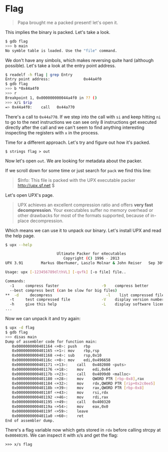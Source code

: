 # Flag

> Papa brought me a packed present! let's open it.

This implies the binary is packed. Let's take a look.

```bash
$ gdb flag
>>> b main
No symble table is loaded. Use the "file" command.
```

We don't have any simbols, which makes reversing quite hard (although possible).
Let's take a look at the entry point address.

```bash
$ readelf -h flag | grep Entry
Entry point address:               0x44a4f0
$ gdb flag
>>> b *0x44a4f0
>>> r
Breakpoint 1, 0x000000000044a4f0 in ?? ()
>>> x/i $rip
=> 0x44a4f0:	call   0x44a770
```

There's a call to `0x44a770`. If we step into the call with `si` and keep hitting `ni` to go to the next instructions we can see only 8 instructions get executed directly after the call and we can't seem to find anything interesting inspecting the registers with `x` in the process.

Time for a different approach. Let's try and figure out how it's packed.

`$ strings flag > out`

Now let's open `out`. We are looking for metadata about the packer.

If we scroll down for some time or just search for `pack` we find this line:

> $Info: This file is packed with the UPX executable packer http://upx.sf.net $

Let's open UPX's page.

> UPX achieves an excellent compression ratio and offers **very fast decompression**. Your executables suffer no memory overhead or other drawbacks for most of the formats supported, because of in-place decompression.

Which means we can use it to unpack our binary. Let's install UPX and read the help page.

```bash
$ upx --help

                       Ultimate Packer for eXecutables
                          Copyright (C) 1996 - 2013
UPX 3.91        Markus Oberhumer, Laszlo Molnar & John Reiser   Sep 30th 2013

Usage: upx [-123456789dlthVL] [-qvfk] [-o file] file..

Commands:
  -1     compress faster                   -9    compress better
  --best compress best (can be slow for big files)
**  -d     decompress                        -l    list compressed file**
  -t     test compressed file              -V    display version number
  -h     give this help                    -L    display software license
...
```

Now we can unpack it and try again:

```bash
$ upx -d flag
$ gdb flag
>>> disas main
Dump of assembler code for function main:
   0x0000000000401164 <+0>:	push   rbp
   0x0000000000401165 <+1>:	mov    rbp,rsp
   0x0000000000401168 <+4>:	sub    rsp,0x10
   0x000000000040116c <+8>:	mov    edi,0x496658
   0x0000000000401171 <+13>:	call   0x402080 <puts>
   0x0000000000401176 <+18>:	mov    edi,0x64
   0x000000000040117b <+23>:	call   0x4099d0 <malloc>
   0x0000000000401180 <+28>:	mov    QWORD PTR [rbp-0x8],rax
   0x0000000000401184 <+32>:	mov    rdx,QWORD PTR [rip+0x2c0ee5]        # 0x6c2070 <flag>
   0x000000000040118b <+39>:	mov    rax,QWORD PTR [rbp-0x8]
   0x000000000040118f <+43>:	mov    rsi,rdx
   0x0000000000401192 <+46>:	mov    rdi,rax
   0x0000000000401195 <+49>:	call   0x400320
   0x000000000040119a <+54>:	mov    eax,0x0
   0x000000000040119f <+59>:	leave  
   0x00000000004011a0 <+60>:	ret    
End of assembler dump.
```

There's a flag variable now which gets stored in `rdx` before calling strcpy at `0x00040195`. We can inspect it with x/s and get the flag:

`>>> x/s flag`
